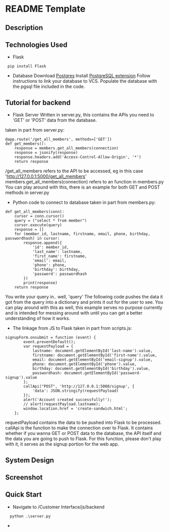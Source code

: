 # README Template

## Description

## Technologies Used
* Flask
 ```
  pip install Flask
  ```
* Database 
Download [Postgres](https://www.enterprisedb.com/downloads/postgres-postgresql-downloads)
Install [PostgreSQL extension](https://marketplace.visualstudio.com/items?itemName=ckolkman.vscode-postgres)
Follow instructions to link your database to VCS.
Populate the database with the pgsql file included in the code.


## Tutorial for backend
* Flask Server
Written in server.py, this contains the APIs you need to 'GET' or 'POST' data from the database. 

taken in part from server.py:
```
@app.route('/get_all_members', methods=['GET'])
def get_members():
    response = members.get_all_members(connection)
    response = jsonify(response)
    response.headers.add('Access-Control-Allow-Origin', '*')
    return response
  ```
/get_all_members refers to the API to be accessed, eg in this case 'http://127.0.0.1:5000/get_all_members'
members.get_all_members(connection) refers to an function in members.py
You can play around with this, there is an example for both GET and POST methods in server.py

* Python code to connect to database
taken in part from members.py:
```
def get_all_members(conn):
    cursor = conn.cursor()
    query = ("select * from member")
    cursor.execute(query)
    response = []
    for (member_id, lastname, firstname, email, phone, birthday, passwordhash) in cursor:
        response.append({
            'id': member_id,
            'last_name': lastname,
            'first_name': firstname,
            'email': email,
            'phone': phone,
            'birthday': birthday,
            'password': passwordhash
        })
        print(response)
    return response
  ```
  You write your query in.. well, 'query'
  The following code pushes the data it got from the query into a dictionary and prints it out for the user to see. 
  You can play around with this as well, this example serves no purpose currently and is intended for messing around with until you can get a better understanding of how it works.

  * The linkage from JS to Flask
  taken in part from scripts.js:
```
signupForm.onsubmit = function (event) {
        event.preventDefault();
        var requestPayload = {
            lastname: document.getElementById('last-name').value,
            firstname: document.getElementById('first-name').value,
            email: document.getElementById('email-signup').value,
            phone: document.getElementById('phone').value,
            birthday: document.getElementById('birthday').value,
            passwordhash: document.getElementById('password-signup').value
        };
        callApi("POST", 'http://127.0.0.1:5000/signup', {
            'data': JSON.stringify(requestPayload)
        });
        alert('Account created successfully!');
        // alert(requestPayload.lastname);
        window.location.href = 'create-sandwich.html';
    };
  ```
  requestPayload contains the data to be pushed into Flask to be processed.
  callApi is the function to make the connection over to Flask.
  It contains whether if you wanna GET or POST data to the database, the API itself and the data you are going to push to Flask.
  For this function, please don't play with it, it serves as the signup portion for the web app.



## System Design

## Screenshot

## Quick Start

* Navigate to /Customer Interface/js/backend
```
  python .\server.py
  ```

*
